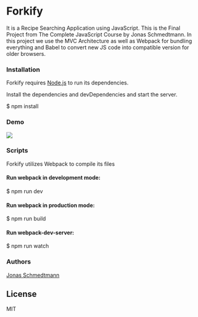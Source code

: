 # Forkify 
It is a Recipe Searching Application using JavaScript.
This is the Final Project from The Complete JavaScript Course by Jonas Schmedtmann. In this project we use the MVC Architecture as well as Webpack for bundling everything and Babel to convert new JS code into compatible version for older browsers.

### Installation

Forkify requires [Node.js](https://nodejs.org/) to run its dependencies.

Install the dependencies and devDependencies and start the server.

$ npm install

### Demo
![](demo.gif)

### Scripts

Forkify utilizes Webpack to compile its files

#### Run webpack in development mode:

$ npm run dev


#### Run webpack in production mode:

$ npm run build


#### Run webpack-dev-server:

$ npm run watch


### Authors

[Jonas Schmedtmann](https://twitter.com/jonasschmedtman)

## License

MIT